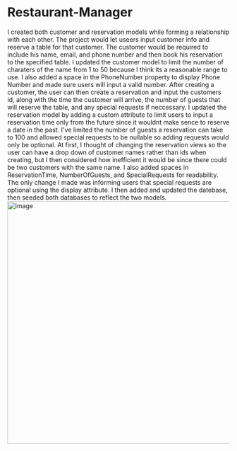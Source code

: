 # Restaurant-Manager
I created both customer and reservation models while forming a relationship with each other. The project would let useers input customer info and reserve a table for that customer. The customer would be required to include his name, email, and phone number and then book his reservation to the specified table. I updated the customer model to limit the number of charaters of the name from 1 to 50 because I think its a reasonable range to use. I also added a space in the PhoneNumber property to display Phone Number and made sure users will input a valid number. After creating a customer, the user can then create a reservation and input the customers id, along with the time the customer will arrive, the number of guests that will reserve the table, and any special requests if neccessary. I updated the reservation model by adding a custom attribute to limit users to input a reservation time only from the future since it wouldnt make sence to reserve a date in the past. I've limited the number of guests a reservation can take to 100 and allowed special requests to be nullable so adding requests would only be optional. At first, I thought of changing the reservation views so the user can have a drop down of customer names rather than ids when creating, but I then considered how inefficient it would be since there could be two customers with the same name. I also added spaces in ReservationTime, NumberOfGuests, and SpecialRequests for readability. The only change I made was informing users that special requests are optional using the display attribute. I then added and updated the datebase, then seeded both databases to reflect the two models.
<img width="1461" height="548" alt="image" src="https://github.com/user-attachments/assets/95cb134d-a91d-4a66-99dc-97bd73ff2d7b" />
